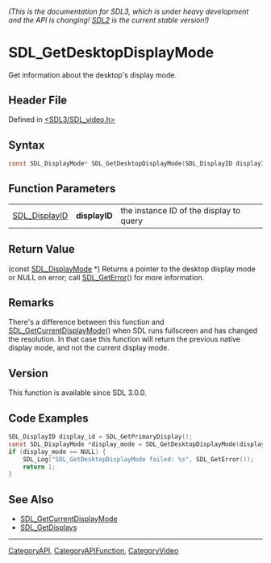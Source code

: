 ###### (This is the documentation for SDL3, which is under heavy development and the API is changing! [SDL2](https://wiki.libsdl.org/SDL2/) is the current stable version!)
# SDL_GetDesktopDisplayMode

Get information about the desktop's display mode.

## Header File

Defined in [<SDL3/SDL_video.h>](https://github.com/libsdl-org/SDL/blob/main/include/SDL3/SDL_video.h)

## Syntax

```c
const SDL_DisplayMode* SDL_GetDesktopDisplayMode(SDL_DisplayID displayID);
```

## Function Parameters

|                                |               |                                         |
| ------------------------------ | ------------- | --------------------------------------- |
| [SDL_DisplayID](SDL_DisplayID) | **displayID** | the instance ID of the display to query |

## Return Value

(const [SDL_DisplayMode](SDL_DisplayMode) *) Returns a pointer to the
desktop display mode or NULL on error; call [SDL_GetError](SDL_GetError)()
for more information.

## Remarks

There's a difference between this function and
[SDL_GetCurrentDisplayMode](SDL_GetCurrentDisplayMode)() when SDL runs
fullscreen and has changed the resolution. In that case this function will
return the previous native display mode, and not the current display mode.

## Version

This function is available since SDL 3.0.0.

## Code Examples

```c
SDL_DisplayID display_id = SDL_GetPrimaryDisplay();
const SDL_DisplayMode *display_mode = SDL_GetDesktopDisplayMode(display_id);
if (display_mode == NULL) {
    SDL_Log("SDL_GetDesktopDisplayMode failed: %s", SDL_GetError());
    return 1;
}
```

## See Also

- [SDL_GetCurrentDisplayMode](SDL_GetCurrentDisplayMode)
- [SDL_GetDisplays](SDL_GetDisplays)

----
[CategoryAPI](CategoryAPI), [CategoryAPIFunction](CategoryAPIFunction), [CategoryVideo](CategoryVideo)

